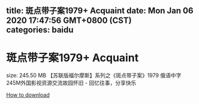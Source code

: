 
title: 斑点带子案1979+ Acquaint
date: Mon Jan 06 2020 17:47:56 GMT+0800 (CST)    
categories: baidu
---

# 斑点带子案1979+ Acquaint
size: 245.50 MB
 【苏联版福尔摩斯】系列之《斑点带子案》1979 俄语中字 245M外国影视资源交流故园怀旧 - 回忆往事，分享快乐
 

[How to download](https://bpcam.bemobtrk.com/go/2ceec3aa-1ca2-46d6-b9ff-aaa5c184517c?jno=1101)
